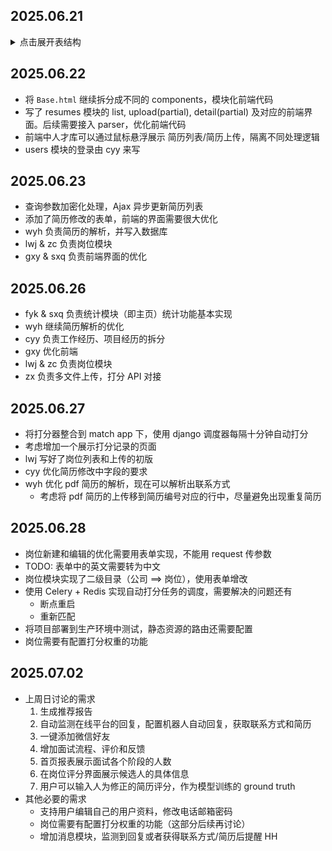 ## 2025.06.21
<details>
  <summary>点击展开表结构</summary>

### ER
- 用户
  - 名称
  - 类型（管理员，猎头）
- 简历
  - 版本号
  - 简历编号
  - 名字
  - 状态
  - 个人信息
  - 电话号码
  - 邮箱
  - 期望岗位（列表）
  - 教育经历（列表）
  - 证书
  - 技能（列表）
  - 自我评价
  - 项目经历
  - 工作经历
  - 状态（面试中/评估中/）
  - 标签（列表）
  - 创建时间
  - 修改时间
- 岗位
  - 岗位名称
  - 企业名称
  - 工作地点
  - 薪资
  - 工作年限
  - 学历要求
  - 要求
  - 职责（列表）
  - 要求（列表）
  - 创建时间
- 岗位-负责人
  - 岗位 ID
  - 用户 ID
  - 开始时间
  - 结束时间（NULL）
- 匹配
  - 简历 ID
  - 岗位 ID
  - 状态（未过分数筛选，）
  - 分数
  - 分数来源
  - 打分时间
  - 更新时间

</details>


## 2025.06.22
- 将 `Base.html` 继续拆分成不同的 components，模块化前端代码
- 写了 resumes 模块的 list, upload(partial), detail(partial) 及对应的前端界面。后续需要接入 parser，优化前端代码
- 前端中人才库可以通过鼠标悬浮展示 简历列表/简历上传，隔离不同处理逻辑
- users 模块的登录由 cyy 来写

## 2025.06.23
- 查询参数加密化处理，Ajax 异步更新简历列表
- 添加了简历修改的表单，前端的界面需要很大优化
- wyh 负责简历的解析，并写入数据库
- lwj & zc 负责岗位模块
- gxy & sxq 负责前端界面的优化

## 2025.06.26
- fyk & sxq 负责统计模块（即主页）统计功能基本实现
- wyh 继续简历解析的优化
- cyy 负责工作经历、项目经历的拆分
- gxy 优化前端
- lwj & zc 负责岗位模块
- zx 负责多文件上传，打分 API 对接

## 2025.06.27
- 将打分器整合到 match app 下，使用 django 调度器每隔十分钟自动打分
- 考虑增加一个展示打分记录的页面
- lwj 写好了岗位列表和上传的初版
- cyy 优化简历修改中字段的要求
- wyh 优化 pdf 简历的解析，现在可以解析出联系方式
  - 考虑将 pdf 简历的上传移到简历编号对应的行中，尽量避免出现重复简历

## 2025.06.28
- 岗位新建和编辑的优化需要用表单实现，不能用 request 传参数
- TODO: 表单中的英文需要转为中文
- 岗位模块实现了二级目录（公司 ==> 岗位），使用表单增改
- 使用 Celery + Redis 实现自动打分任务的调度，需要解决的问题还有
  - 断点重启
  - 重新匹配
- 将项目部署到生产环境中测试，静态资源的路由还需要配置
- 岗位需要有配置打分权重的功能

## 2025.07.02
- 上周日讨论的需求
  1. 生成推荐报告
  2. 自动监测在线平台的回复，配置机器人自动回复，获取联系方式和简历
  3. 一键添加微信好友
  4. 增加面试流程、评价和反馈
  5. 首页报表展示面试各个阶段的人数
  6. 在岗位评分界面展示候选人的具体信息
  7. 用户可以输入人为修正的简历评分，作为模型训练的 ground truth
- 其他必要的需求
  - 支持用户编辑自己的用户资料，修改电话邮箱密码
  - 岗位需要有配置打分权重的功能（这部分后续再讨论）
  - 增加消息模块，监测到回复或者获得联系方式/简历后提醒 HH